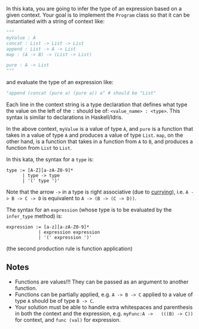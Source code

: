 In this kata, you are going to infer the type of an expression based on a given context. Your goal is to implement the `Program` class so that it can be instantiated with a string of context like:

```python
"""
myValue : A
concat : List -> List -> List
append : List -> A -> List
map : (A -> B) -> (List -> List)

pure : A -> List
"""
```
and evaluate the type of an expression like:
```python
"append (concat (pure a) (pure a)) a" # should be "List"
```

Each line in the context string is a type declaration that defines what type the value on the left of the `:` should be of: `<value_name> : <type>`. This syntax is similar to declarations in Haskell/Idris.

In the above context, `myValue` is a value of type `A`, and `pure` is a function that takes in a value of type `A` and produces a value of type `List`. `map`, on the other hand, is a function that takes in a function from `A` to `B`, and produces a function from `List` to `List`.

In this kata, the syntax for a `type` is:
```
type := [A-Z][a-zA-Z0-9]*
      | type -> type
      | '(' type ')'
```

Note that the arrow `->` in a type is right associative (due to [currying](https://en.wikipedia.org/wiki/Currying)), i.e. `A -> B -> C -> D` is equivalent to `A -> (B -> (C -> D))`.

The syntax for an `expression` (whose type is to be evaluated by the `infer_type` method) is:
```
expression := [a-z][a-zA-Z0-9]*
            | expression expression
            | '(' expression ')'
```
(the second production rule is function application)

## Notes
- Functions are values!!! They can be passed as an argument to another function.
- Functions can be partially applied, e.g. `A -> B -> C` applied to a value of type `A` should be of type `B -> C`.
- Your solution must be able to handle extra whitespaces and parenthesis in both the context and the expression, e.g. `myFunc:A ->   (((B) -> C))` for context, and `func (val)` for expression.